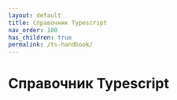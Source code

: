 ```yaml
---
layout: default
title: Справочник Typescript
nav_order: 180
has_children: true
permalink: /ts-handbook/
---
```


# Справочник Typescript
